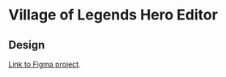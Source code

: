 # Village of Legends Hero Editor

## Design

[Link to Figma project](https://www.figma.com/file/mUeiyfyuax5sNpKDVqcQQk/VoL-Hero-Editor?node-id=0%3A1).
